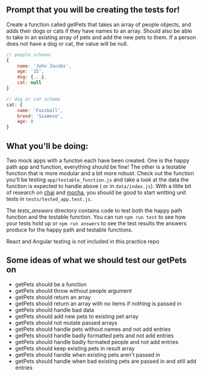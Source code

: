 ## Prompt that you will be creating the tests for!

Create a function called getPets that takes an array of people objects, and adds their dogs or cats if they have names to an array. Should also be able to take in an existing array of pets and add the new pets to them. If a person does not have a dog or cat, the value will be null.

```js
// people schema:
{
    name: 'John Jacobs',
    age: '32',
    dog: {...},
    cat: null
}

// dog or cat schema
cat: {
    name: 'Fuzzball',
    breed: 'Siamese',
    age: 8
}
```

## What you'll be doing:
Two mock apps with a functon each have been created. One is the happy path app and function, everything should be fine! The other is a testable function that is more modular and a bit more robust. Check out the function you'll be testing `app/testable_function.js` and take a look at the data the function is expected to handle above ( or in `data/index.js`). With a little bit of research on [chai](http://chaijs.com/) and [mocha](https://mochajs.org/), you should be good to start writting unit tests in `tests/tested_app.test.js`.

The *tests_answers* directory contains code to test both the happy path function and the testable function. You can run `npm run test` to see how your tests hold up or `npm run answers` to see the test results the answers produce for the happy path and testable functions.

React and Angular testing is not included in this practice repo

## Some ideas of what we should test our getPets on

* getPets should be a function
* getPets should throw without people argument
* getPets should return an array
* getPets should return an array with no items if nothing is passed in
* getPets should handle bad data
* getPets should add new pets to existing pet array
* getPets should not mutate passed arrays
* getPets should handle pets without names and not add entries
* getPets should handle badly formatted pets and not add entries
* getPets should handle badly formated people and not add entries
* getPets should keep existing pets in result array
* getPets should handle when existing pets aren't passed in
* getPets should handle when bad existing pets are passed in and still add entries
